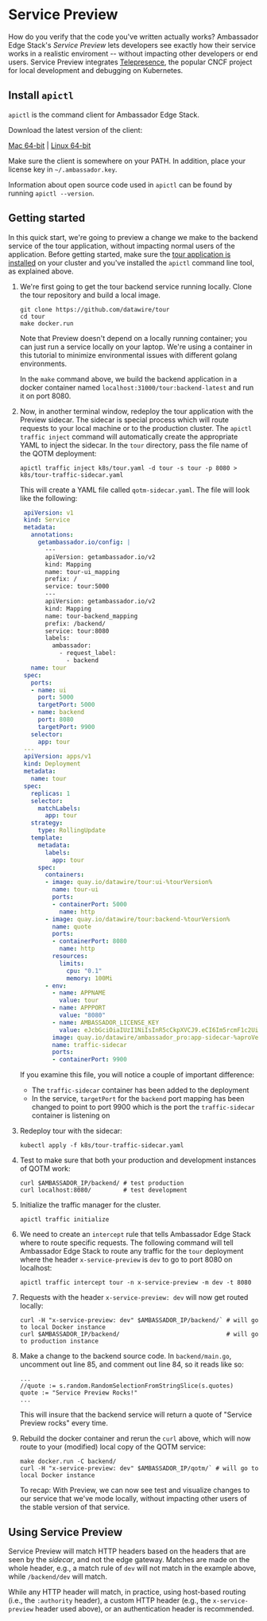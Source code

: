 # Service Preview


How do you verify that the code you've written actually works? Ambassador Edge Stack's *Service Preview* lets developers see exactly how their service works in a realistic enviroment -- without impacting other developers or end users. Service Preview integrates [Telepresence](https://www.telepresence.io), the popular CNCF project for local development and debugging on Kubernetes.



## Install `apictl`


`apictl` is the command client for Ambassador Edge Stack.


Download the latest version of the client:

<a class="apictl-dl" href="https://s3.amazonaws.com/datawire-static-files/apictl/%aproVersion%/darwin/amd64/apictl">Mac 64-bit</a> |
<a class="apictl-linux-dl" href="https://s3.amazonaws.com/datawire-static-files/apictl/%aproVersion%/linux/amd64/apictl">Linux 64-bit</a>

Make sure the client is somewhere on your PATH. In addition, place your license key in `~/.ambassador.key`.

Information about open source code used in `apictl` can be found by running `apictl --version`.

## Getting started

In this quick start, we're going to preview a change we make to the backend service of the tour application, without impacting normal users of the application. Before getting started, make sure the [tour application is installed](/user-guide/getting-started#3-creating-your-first-service) on your cluster and you've installed the `apictl` command line tool, as explained above.

1. We're first going to get the tour backend service running locally. Clone the tour repository and build a local image.

    ```
    git clone https://github.com/datawire/tour
    cd tour
    make docker.run
    ```

    Note that Preview doesn't depend on a locally running container; you can just run a service locally on your laptop. We're using a container in this tutorial to minimize environmental issues with different golang environments.

    In the `make` command above, we build the backend application in a docker container named `localhost:31000/tour:backend-latest` and run it on port 8080.

2. Now, in another terminal window, redeploy the tour application with the Preview sidecar. The sidecar is special process which will route requests to your local machine or to the production cluster. The `apictl traffic inject` command will automatically create the appropriate YAML to inject the sidecar. In the `tour` directory, pass the file name of the QOTM deployment:

   ```
   apictl traffic inject k8s/tour.yaml -d tour -s tour -p 8080 > k8s/tour-traffic-sidecar.yaml
   ```

   This will create a YAML file called `qotm-sidecar.yaml`. The file will look like the following:

   ```yaml
    apiVersion: v1
    kind: Service
    metadata:
      annotations:
        getambassador.io/config: |
          ---
          apiVersion: getambassador.io/v2
          kind: Mapping
          name: tour-ui_mapping
          prefix: /
          service: tour:5000
          ---
          apiVersion: getambassador.io/v2
          kind: Mapping
          name: tour-backend_mapping
          prefix: /backend/
          service: tour:8080
          labels:
            ambassador:
              - request_label:
                - backend
      name: tour
    spec:
      ports:
      - name: ui
        port: 5000
        targetPort: 5000
      - name: backend
        port: 8080
        targetPort: 9900
      selector:
        app: tour
    ---
    apiVersion: apps/v1
    kind: Deployment
    metadata:
      name: tour
    spec:
      replicas: 1
      selector:
        matchLabels:
          app: tour
      strategy:
        type: RollingUpdate
      template:
        metadata:
          labels:
            app: tour
        spec:
          containers:
          - image: quay.io/datawire/tour:ui-%tourVersion%
            name: tour-ui
            ports:
            - containerPort: 5000
              name: http
          - image: quay.io/datawire/tour:backend-%tourVersion%
            name: quote
            ports:
            - containerPort: 8080
              name: http
            resources:
              limits:
                cpu: "0.1"
                memory: 100Mi
          - env:
            - name: APPNAME
              value: tour
            - name: APPPORT
              value: "8080"
            - name: AMBASSADOR_LICENSE_KEY
              value: eJcbGciOiaIUzI1NiIsInR5cCkpXVCJ9.eCI6Im5rcmF1c2UiLCJleHAiOjE1Nzg0MTg4ODZ9.S_6-zdPyy4z1N4Jmo5e4A7fME4CbQVL_13ikw
            image: quay.io/datawire/ambassador_pro:app-sidecar-%aproVersion%
            name: traffic-sidecar
            ports:
            - containerPort: 9900
   ```

   If you examine this file, you will notice a couple of important difference:
   - The `traffic-sidecar` container has been added to the deployment
   - In the service, `targetPort` for the `backend` port mapping has been changed to point to port 9900 which is the port the `traffic-sidecar` container is listening on

4. Redeploy tour with the sidecar:

   ```
   kubectl apply -f k8s/tour-traffic-sidecar.yaml
   ```

5. Test to make sure that both your production and development instances of QOTM work:

    ```
    curl $AMBASSADOR_IP/backend/ # test production
    curl localhost:8080/         # test development
    ```

6. Initialize the traffic manager for the cluster.

    ```
    apictl traffic initialize
    ```


7. We need to create an `intercept` rule that tells Ambassador Edge Stack where to route specific requests. The following command will tell Ambassador Edge Stack to route any traffic for the `tour` deployment where the header `x-service-preview` is `dev` to go to port 8080 on localhost:



    ```
    apictl traffic intercept tour -n x-service-preview -m dev -t 8080
    ```

8. Requests with the header `x-service-preview: dev` will now get routed locally:

    ```
    curl -H "x-service-preview: dev" $AMBASSADOR_IP/backend/` # will go to local Docker instance
    curl $AMBASSADOR_IP/backend/                              # will go to production instance
    ```

9. Make a change to the backend source code. In `backend/main.go`, uncomment out line 85, and comment out line 84, so it reads like so:

    ```golang
    ...
    //quote := s.random.RandomSelectionFromStringSlice(s.quotes)
    quote := "Service Preview Rocks!"
    ...
    ```

    This will insure that the backend service will return a quote of "Service Preview rocks" every time.

10. Rebuild the docker container and rerun  the `curl` above, which will now route to your (modified) local copy of the QOTM service:

    ```
    make docker.run -C backend/
    curl -H "x-service-preview: dev" $AMBASSADOR_IP/qotm/` # will go to local Docker instance
    ```

    To recap: With Preview, we can now see test and visualize changes to our service that we've mode locally, without impacting other users of the stable version of that service.

## Using Service Preview

Service Preview will match HTTP headers based on the headers that are seen by the *sidecar*, and not the edge gateway. Matches are made on the whole header, e.g., a match rule of `dev` will not match in the example above, while `/backend/dev` will match.

While any HTTP header will match, in practice, using host-based routing (i.e., the `:authority` header), a custom HTTP header (e.g., the `x-service-preview` header used above), or an authentication header is recommended.

